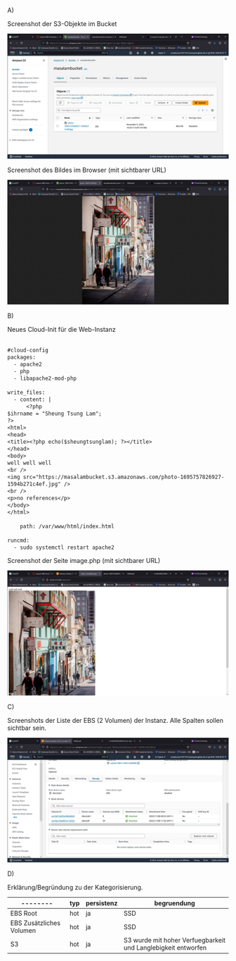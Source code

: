 A)

Screenshot der S3-Objekte im Bucket

![bucket objects](bucketobjects.JPG)

Screenshot des Bildes im Browser (mit sichtbarer URL)

![bucket image](bucketimage.JPG)

B)

Neues Cloud-Init für die Web-Instanz

```

#cloud-config
packages:
  - apache2
  - php
  - libapache2-mod-php

write_files:
  - content: |
      <?php
$ihrname = "Sheung Tsung Lam";
?>
<html>
<head>
<title><?php echo($sheungtsunglam); ?></title>
</head>
<body>
well well well
<br />
<img src="https://masalambucket.s3.amazonaws.com/photo-1695757826927-1594b271c4ef.jpg" /> 
<br />
<p>no references</p>
</body>
</html>

    path: /var/www/html/index.html

runcmd:
  - sudo systemctl restart apache2

```

Screenshot der Seite image.php (mit sichtbarer URL)

![html page](htmlpage.JPG)

C)

Screenshots der Liste der EBS (2 Volumen) der Instanz. Alle Spalten sollen sichtbar sein.

![volume list](instancevolumes.JPG)

D)

Erklärung/Begründung zu der Kategorisierung.

| -------- | typ | persistenz | begruendung |
| -------- | -------- | -------- | -------- |
| EBS Root | hot | ja | SSD |
| EBS Zusätzliches Volumen | hot  | ja | SSD |
| S3 | hot | ja | S3 wurde mit hoher Verfuegbarkeit und Langlebigkeit entworfen |



